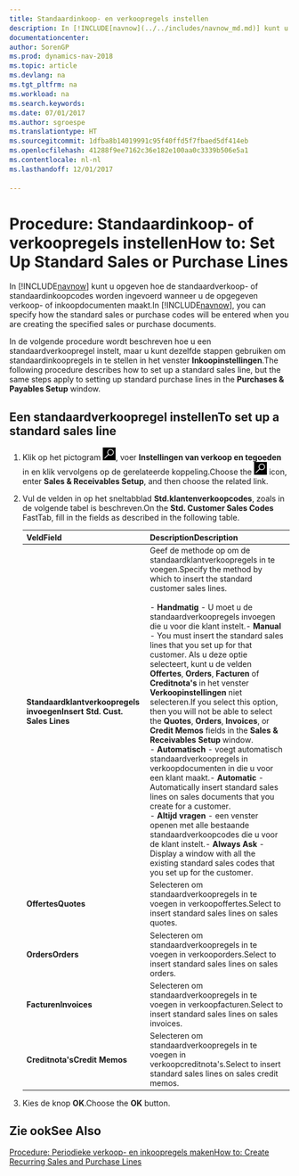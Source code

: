 ```yaml
---
title: Standaardinkoop- en verkoopregels instellen
description: In [!INCLUDE[navnow](../../includes/navnow_md.md)] kunt u opgeven hoe de standaardverkoop- of standaardinkoopcodes worden ingevoerd wanneer u de opgegeven verkoop- of inkoopdocumenten maakt.
documentationcenter: 
author: SorenGP
ms.prod: dynamics-nav-2018
ms.topic: article
ms.devlang: na
ms.tgt_pltfrm: na
ms.workload: na
ms.search.keywords: 
ms.date: 07/01/2017
ms.author: sgroespe
ms.translationtype: HT
ms.sourcegitcommit: 1dfba8b14019991c95f40ffd5f7fbaed5df414eb
ms.openlocfilehash: 41288f9ee7162c36e182e100aa0c3339b506e5a1
ms.contentlocale: nl-nl
ms.lasthandoff: 12/01/2017

---
```

# <a name="how-to-set-up-standard-sales-or-purchase-lines"></a><span data-ttu-id="ff279-103">Procedure: Standaardinkoop- of verkoopregels instellen</span><span class="sxs-lookup"><span data-stu-id="ff279-103">How to: Set Up Standard Sales or Purchase Lines</span></span>
<span data-ttu-id="ff279-104">In [!INCLUDE[navnow](../../includes/navnow_md.md)] kunt u opgeven hoe de standaardverkoop- of standaardinkoopcodes worden ingevoerd wanneer u de opgegeven verkoop- of inkoopdocumenten maakt.</span><span class="sxs-lookup"><span data-stu-id="ff279-104">In [!INCLUDE[navnow](../../includes/navnow_md.md)], you can specify how the standard sales or purchase codes will be entered when you are creating the specified sales or purchase documents.</span></span>  

<span data-ttu-id="ff279-105">In de volgende procedure wordt beschreven hoe u een standaardverkoopregel instelt, maar u kunt dezelfde stappen gebruiken om standaardinkoopregels in te stellen in het venster **Inkoopinstellingen**.</span><span class="sxs-lookup"><span data-stu-id="ff279-105">The following procedure describes how to set up a standard sales line, but the same steps apply to setting up standard purchase lines in the **Purchases & Payables Setup** window.</span></span>  

## <a name="to-set-up-a-standard-sales-line"></a><span data-ttu-id="ff279-106">Een standaardverkoopregel instellen</span><span class="sxs-lookup"><span data-stu-id="ff279-106">To set up a standard sales line</span></span>  

1.  <span data-ttu-id="ff279-107">Klik op het pictogram ![Zoeken naar pagina of rapport](../../media/ui-search/search_small.png "pictogram Zoeken naar pagina of rapport"), voer **Instellingen van verkoop en tegoeden** in en klik vervolgens op de gerelateerde koppeling.</span><span class="sxs-lookup"><span data-stu-id="ff279-107">Choose the ![Search for Page or Report](../../media/ui-search/search_small.png "Search for Page or Report icon") icon, enter **Sales & Receivables Setup**, and then choose the related link.</span></span>  
2.  <span data-ttu-id="ff279-108">Vul de velden in op het sneltabblad **Std.klantenverkoopcodes**, zoals in de volgende tabel is beschreven.</span><span class="sxs-lookup"><span data-stu-id="ff279-108">On the **Std. Customer Sales Codes** FastTab, fill in the fields as described in the following table.</span></span>  

    |<span data-ttu-id="ff279-109">Veld</span><span class="sxs-lookup"><span data-stu-id="ff279-109">Field</span></span>|<span data-ttu-id="ff279-110">Description</span><span class="sxs-lookup"><span data-stu-id="ff279-110">Description</span></span>|  
    |---------------------------------|---------------------------------------|  
    |<span data-ttu-id="ff279-111">**Standaardklantverkoopregels invoegen**</span><span class="sxs-lookup"><span data-stu-id="ff279-111">**Insert Std. Cust. Sales Lines**</span></span>|<span data-ttu-id="ff279-112">Geef de methode op om de standaardklantverkoopregels in te voegen.</span><span class="sxs-lookup"><span data-stu-id="ff279-112">Specify the method by which to insert the standard customer sales lines.</span></span><br /><br /> <span data-ttu-id="ff279-113">-   **Handmatig** - U moet u de standaardverkoopregels invoegen die u voor die klant instelt.</span><span class="sxs-lookup"><span data-stu-id="ff279-113">-   **Manual** - You must insert the standard sales lines that you set up for that customer.</span></span> <span data-ttu-id="ff279-114">Als u deze optie selecteert, kunt u de velden **Offertes**, **Orders**, **Facturen** of **Creditnota's** in het venster **Verkoopinstellingen** niet selecteren.</span><span class="sxs-lookup"><span data-stu-id="ff279-114">If you select this option, then you will not be able to select the **Quotes**, **Orders**, **Invoices**, or **Credit Memos** fields in the **Sales & Receivables Setup** window.</span></span><br /><span data-ttu-id="ff279-115">-   **Automatisch** - voegt automatisch standaardverkoopregels in verkoopdocumenten in die u voor een klant maakt.</span><span class="sxs-lookup"><span data-stu-id="ff279-115">-   **Automatic** - Automatically insert standard sales lines on sales documents that you create for a customer.</span></span><br /><span data-ttu-id="ff279-116">-   **Altijd vragen** - een venster openen met alle bestaande standaardverkoopcodes die u voor de klant instelt.</span><span class="sxs-lookup"><span data-stu-id="ff279-116">-   **Always Ask** - Display a window with all the existing standard sales codes that you set up for the customer.</span></span>|  
    |<span data-ttu-id="ff279-117">**Offertes**</span><span class="sxs-lookup"><span data-stu-id="ff279-117">**Quotes**</span></span>|<span data-ttu-id="ff279-118">Selecteren om standaardverkoopregels in te voegen in verkoopoffertes.</span><span class="sxs-lookup"><span data-stu-id="ff279-118">Select to insert standard sales lines on sales quotes.</span></span>|  
    |<span data-ttu-id="ff279-119">**Orders**</span><span class="sxs-lookup"><span data-stu-id="ff279-119">**Orders**</span></span>|<span data-ttu-id="ff279-120">Selecteren om standaardverkoopregels in te voegen in verkooporders.</span><span class="sxs-lookup"><span data-stu-id="ff279-120">Select to insert standard sales lines on sales orders.</span></span>|  
    |<span data-ttu-id="ff279-121">**Facturen**</span><span class="sxs-lookup"><span data-stu-id="ff279-121">**Invoices**</span></span>|<span data-ttu-id="ff279-122">Selecteren om standaardverkoopregels in te voegen in verkoopfacturen.</span><span class="sxs-lookup"><span data-stu-id="ff279-122">Select to insert standard sales lines on sales invoices.</span></span>|  
    |<span data-ttu-id="ff279-123">**Creditnota's**</span><span class="sxs-lookup"><span data-stu-id="ff279-123">**Credit Memos**</span></span>|<span data-ttu-id="ff279-124">Selecteren om standaardverkoopregels in te voegen in verkoopcreditnota's.</span><span class="sxs-lookup"><span data-stu-id="ff279-124">Select to insert standard sales lines on sales credit memos.</span></span>|  

3.  <span data-ttu-id="ff279-125">Kies de knop **OK**.</span><span class="sxs-lookup"><span data-stu-id="ff279-125">Choose the **OK** button.</span></span>  

## <a name="see-also"></a><span data-ttu-id="ff279-126">Zie ook</span><span class="sxs-lookup"><span data-stu-id="ff279-126">See Also</span></span>  
[<span data-ttu-id="ff279-127">Procedure: Periodieke verkoop- en inkoopregels maken</span><span class="sxs-lookup"><span data-stu-id="ff279-127">How to: Create Recurring Sales and Purchase Lines</span></span>](../../sales-how-work-standard-lines.md)

